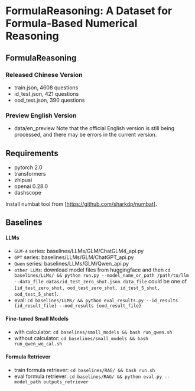 # FormulaReasoning: A Dataset for Formula-Based Numerical Reasoning

## FormulaReasoning

### Released Chinese Version
- train.json, 4608 questions
- id_test.json, 421 questions
- ood_test.json, 390 questions

### Preview English Version
- data/en_preview
Note that the official English version is still being processed, and there may be errors in the current version.


## Requirements
- pytorch 2.0
- transformers
- zhipuai
- openai 0.28.0
- dashscope
  
Install numbat tool from [https://github.com/sharkdp/numbat].

## Baselines
#### LLMs
- `GLM-4` series: baselines/LLMs/GLM/ChatGLM4_api.py
- `GPT` series: baselines/LLMs/GLM/ChatGPT_api.py
- `Qwen` series: baselines/LLMs/GLM/Qwen_api.py
- `other LLMs`: download model files from huggingface and then `cd baselines/LLMs/ && python run.py --model_name_or_path /path/to/llm --data_file datas/id_test_zero_shot.json`. `data_file` could be one of `[id_test_zero_shot, ood_test_zero_shot, id_test_5_shot, ood_test_5_shot]`.
- eval: `cd baselines/LLMs/ && python eval_results.py --id_results {id_result_file} --ood_results {ood_result_file}`

#### Fine-tuned Small Models
- with calculator: `cd baselines/small_models && bash run_qwen.sh`
- without calculator: `cd baselines/small_models && bash run_qwen_wo_cal.sh`


#### Formula Retriever
- train formula retriever: `cd baselines/RAG/ && bash run.sh`
- eval formula retriever: `cd baselines/RAG/ && python eval.py --model_path outputs_retriever`
